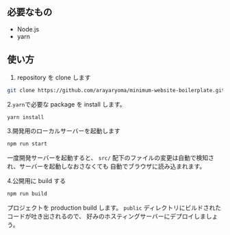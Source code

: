## 必要なもの

- Node.js
- yarn

## 使い方

1. repository を clone します

```bash
git clone https://github.com/arayaryoma/minimum-website-boilerplate.git your_project_dir
```

2.`yarn`で必要な package を install します。

```bash
yarn install
```

3.開発用のローカルサーバーを起動します

```bash
npm run start
```

一度開発サーバーを起動すると、 `src/` 配下のファイルの変更は自動で検知され、サーバーを起動しなおさなくても
自動でブラウザに読み込まれます。

4.公開用に build する

```bash
npm run build
```

プロジェクトを production build します。 `public` ディレクトリにビルドされたコードが吐き出されるので、
好みのホスティングサーバーにデプロイしましょう。
